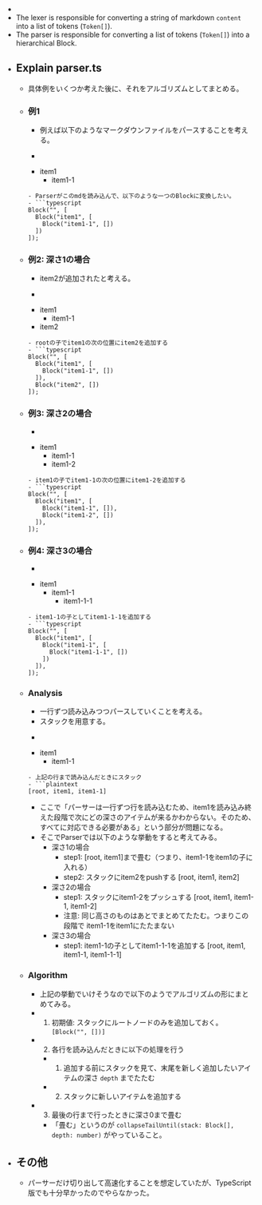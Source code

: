 - 
- The lexer is responsible for converting a string of markdown `content` into a list of tokens (`Token[]`).
- The parser is responsible for converting a list of tokens (`Token[]`) into a hierarchical Block.
- ## Explain parser.ts
	- 具体例をいくつか考えた後に、それをアルゴリズムとしてまとめる。
	- ### 例1
		- 例えば以下のようなマークダウンファイルをパースすることを考える。
		- ```markdown
		- item1
		  - item1-1
		```
		- Parserがこのmdを読み込んで、以下のような一つのBlockに変換したい。
		- ```typescript
		Block("", [
		  Block("item1", [
		    Block("item1-1", [])
		  ])
		]);
		```
	- ### 例2: 深さ1の場合
		- item2が追加されたと考える。
		- ```markdown
		- item1
		  - item1-1
		- item2
		```
		- rootの子でitem1の次の位置にitem2を追加する
		- ```typescript
		Block("", [
		  Block("item1", [
		    Block("item1-1", [])
		  ]),
		  Block("item2", [])
		]);
		```
	- ### 例3: 深さ2の場合
		- ```markdown
		- item1
		  - item1-1
		  - item1-2
		```
		- item1の子でitem1-1の次の位置にitem1-2を追加する
		- ```typescript
		Block("", [
		  Block("item1", [
		    Block("item1-1", []),
		    Block("item1-2", [])
		  ]),
		]);
		```
	- ### 例4: 深さ3の場合
		- ```markdown
		- item1
		  - item1-1
		    - item1-1-1
		```
		- item1-1の子としてitem1-1-1を追加する
		- ```typescript
		Block("", [
		  Block("item1", [
		    Block("item1-1", [
		      Block("item1-1-1", [])
		    ])
		  ]),
		]);
		```
	- ### Analysis
		- 一行ずつ読み込みつつパースしていくことを考える。
		- スタックを用意する。
		- ```markdown
		- item1
		  - item1-1
		```
		- 上記の行まで読み込んだときにスタック
		- ```plaintext
		[root, item1, item1-1]
		```
		- ここで「パーサーは一行ずつ行を読み込むため、item1を読み込み終えた段階で次にどの深さのアイテムが来るかわからない。そのため、すべてに対応できる必要がある」という部分が問題になる。
		- そこでParserでは以下のような挙動をすると考えてみる。
			- 深さ1の場合
				- step1: [root, item1]まで畳む（つまり、item1-1をitem1の子に入れる）
				- step2: スタックにitem2をpushする [root, item1, item2]
			- 深さ2の場合
				- step1: スタックにitem1-2をプッシュする [root, item1, item1-1, item1-2]
				- 注意: 同じ高さのものはあとでまとめてたたむ。つまりこの段階で item1-1をitem1にたたまない
			- 深さ3の場合
				- step1: item1-1の子としてitem1-1-1を追加する [root, item1, item1-1, item1-1-1]
	- ### Algorithm
		- 上記の挙動でいけそうなので以下のようでアルゴリズムの形にまとめてみる。
		- 1. 初期値: スタックにルートノードのみを追加しておく。`[Block("", [])]`
		- 2. 各行を読み込んだときに以下の処理を行う
			- 1. 追加する前にスタックを見て、末尾を新しく追加したいアイテムの深さ `depth` までたたむ
			- 2. スタックに新しいアイテムを追加する
		- 3. 最後の行まで行ったときに深さ0まで畳む
			- 「畳む」というのが `collapseTailUntil(stack: Block[], depth: number)` がやっていること。
- ## その他
	- パーサーだけ切り出して高速化することを想定していたが、TypeScript版でも十分早かったのでやらなかった。
